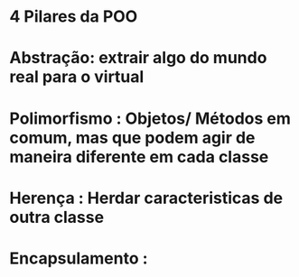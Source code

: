 # 4 Pilares da POO

# Abstração: extrair algo do mundo real para o virtual

# Polimorfismo : Objetos/ Métodos em comum, mas que podem agir de maneira diferente em cada classe

# Herença : Herdar caracteristicas de outra classe

# Encapsulamento : 